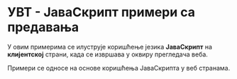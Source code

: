 # УВТ - ЈаваСкрипт примери са предавања

У овим примерима се илуструје коришћење језика **ЈаваСкрипт** на **клијентској** страни, када се извршава у оквиру прегледача веба.

Примери се односе на основе коришћења ЈаваСкрипта у веб странама.